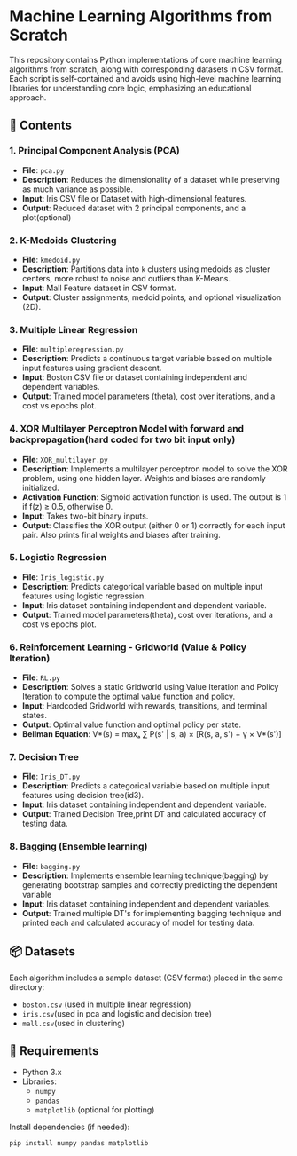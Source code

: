 # Machine Learning Algorithms from Scratch

This repository contains Python implementations of core machine learning algorithms from scratch, along with corresponding datasets in CSV format. Each script is self-contained and avoids using high-level machine learning libraries for understanding core logic, emphasizing an educational approach.

## 📁 Contents

### 1.  Principal Component Analysis (PCA)
- **File**: `pca.py`
- **Description**: Reduces the dimensionality of a dataset while preserving as much variance as possible.
- **Input**: Iris CSV file or Dataset with high-dimensional features.
- **Output**: Reduced dataset with 2 principal components, and a plot(optional)

### 2.  K-Medoids Clustering
- **File**: `kmedoid.py`
- **Description**: Partitions data into `k` clusters using medoids as cluster centers, more robust to noise and outliers than K-Means.
- **Input**:  Mall Feature dataset in CSV format.
- **Output**: Cluster assignments, medoid points, and optional visualization (2D).

### 3.  Multiple Linear Regression
- **File**: `multipleregression.py`
- **Description**: Predicts a continuous target variable based on multiple input features using gradient descent.
- **Input**: Boston CSV file or dataset containing independent and dependent variables.
- **Output**: Trained model parameters (theta), cost over iterations, and a cost vs epochs plot.

### 4. XOR Multilayer Perceptron Model with forward and backpropagation(hard coded for two bit input only)
- **File**: `XOR_multilayer.py`
- **Description**: Implements a multilayer perceptron model to solve the XOR problem, using one hidden layer. Weights and biases are randomly initialized.
- **Activation Function**: Sigmoid activation function is used. The output is 1 if f(z) ≥ 0.5, otherwise 0.
- **Input**: Takes two-bit binary inputs.
- **Output**: Classifies the XOR output (either 0 or 1) correctly for each input pair. Also prints final weights and biases after training.

### 5. Logistic Regression
- **File**: `Iris_logistic.py`
- **Description**: Predicts categorical variable based on multiple input features using logistic regression.
- **Input**: Iris dataset containing independent and dependent variable.
- **Output**: Trained model parameters(theta), cost over iterations, and a cost vs epochs plot.
### 6. Reinforcement Learning - Gridworld (Value & Policy Iteration)  
- **File**: `RL.py`  
- **Description**: Solves a static Gridworld using Value Iteration and Policy Iteration to compute the optimal value function and policy.  
- **Input**: Hardcoded Gridworld with rewards, transitions, and terminal states.  
- **Output**: Optimal value function and optimal policy per state.  
- **Bellman Equation**: V*(s) = maxₐ ∑ P(s' | s, a) × [R(s, a, s') + γ × V*(s')]
### 7. Decision Tree
- **File**: `Iris_DT.py`
- **Description**: Predicts a categorical variable based on multiple input features using decision tree(id3).
- **Input**: Iris dataset containing independent and dependent variable.
- **Output**: Trained Decision Tree,print DT and calculated accuracy of testing data.
### 8. Bagging (Ensemble learning)
- **File**: `bagging.py`
- **Description**: Implements ensemble learning technique(bagging) by generating bootstrap samples and correctly predicting the dependent variable
- **Input**: Iris dataset containing independent and dependent variables.
- **Output**: Trained multiple DT's for implementing bagging technique and printed each and calculated accuracy of model for testing data.

## 📦 Datasets

Each algorithm includes a sample dataset (CSV format) placed in the same directory:
- `boston.csv` (used in multiple linear regression)
- `iris.csv`(used in pca and logistic and decision tree)
- `mall.csv`(used in clustering)

## 🔧 Requirements

- Python 3.x
- Libraries:
  - `numpy`
  - `pandas`
  - `matplotlib` (optional for plotting)

Install dependencies (if needed):

```bash
pip install numpy pandas matplotlib
